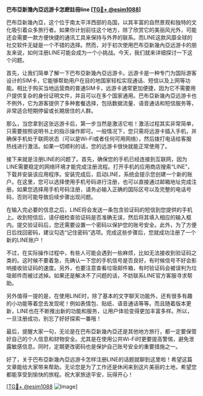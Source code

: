 **巴布亞新幾內亞远游卡怎麽註冊line [[TG💪+ @esim1088](https://t.me/s/esim1088)]**

巴布亞新幾內亞，这个位于南太平洋西部的岛国，以其丰富的自然景观和独特的文化吸引着众多旅行者。如果你计划前往这个地方，除了欣赏它的美丽风光外，可能还会需要一款方便快捷的通讯工具来保持与外界的联系。而LINE这款风靡全球的社交软件无疑是一个不错的选择。然而，对于初次使用巴布亞新幾內亞远游卡的朋友来说，如何注册LINE可能会成为一个小挑战。今天，我们就来详细探讨一下这个问题。

首先，让我们简单了解一下巴布亞新幾內亞远游卡。远游卡是一种专门为国际游客设计的SIM卡，它能够帮助用户在目的地国家轻松实现通话、短信以及上网等功能。相比于购买当地运营商的普通SIM卡，远游卡通常更加便捷，因为它不需要用户提供复杂的身份证明文件，并且可以在多个国家通用。巴布亞新幾內亞远游卡也不例外，它为游客提供了多种套餐选择，包括数据流量、语音通话和短信服务等，非常适合短期停留或长期居住的人群。

那么，当您拿到这张远游卡后，第一步当然是激活它啦！激活过程其实非常简单，只需要按照说明书上的指示操作即可。一般情况下，您只需将远游卡插入手机，并确保手机处于联网状态（可以是Wi-Fi或者任何可用网络），然后拨打电话给客服热线进行激活。如果一切顺利的话，您的远游卡很快就能正常使用了。

接下来就是注册LINE的问题了。首先，确保您的手机已经连接到互联网，因为LINE需要稳定的网络环境才能完成注册流程。打开手机的应用商店搜索“LINE”，下载并安装该应用程序。安装完成后，启动LINE，系统会提示您创建一个新的账户。在这里，您可以选择使用手机号码进行注册，也可以直接通过邮箱地址完成注册。如果您选择用手机号码注册，请务必输入正确的国际区号以及完整的电话号码，否则可能导致后续步骤出现问题。

在输入完必要的信息之后，LINE将会发送一条包含验证码的短信到您提供的手机上。收到短信后，请仔细检查验证码是否准确无误，然后将其填入相应的输入框内。提交验证码后，您还需要设置一个密码以保护您的账号安全。此外，为了方便日后找回密码，建议勾选“记住密码”选项。完成这些步骤后，您就成功注册了一个新的LINE账户！

不过，在实际操作过程中，有些人可能会遇到一些麻烦，比如无法接收到验证码之类的。这时候不要着急，先确认一下您的手机信号是否良好，有时候信号不好会影响接收验证码的速度。另外，也要注意查看垃圾邮件箱，有时验证码会被误判为垃圾邮件而被过滤掉。如果还是解决不了问题的话，不妨联系LINE官方客服寻求帮助。

另外值得一提的是，在使用LINE时，除了基本的文字聊天功能外，还有很多有趣的小功能等着您去发现呢！例如表情包、贴纸、语音通话等等。而且随着版本更新，LINE也在不断推出新的功能和服务，让用户体验变得更加丰富多样。所以，一旦注册成功，别忘了好好探索一番哦！

最后，提醒大家一句，无论是在巴布亞新幾內亞还是其他地方旅行，都一定要保管好自己的个人信息和财物安全。尤其是在使用公共Wi-Fi时更要提高警惕，避免泄露敏感信息。同时，定期更改密码也是保护自己账号安全的重要措施之一。

好了，关于巴布亞新幾內亞远游卡怎样注册LINE的话题就聊到这里啦！希望这篇文章能给大家带来帮助。无论您是为了工作还是休闲来到这片美丽的土地，希望您都能享受到愉快的旅程。祝大家旅途平安，玩得开心！

[[TG💪+ @esim1088](https://t.me/s/esim1088) ![Image](https://i.postimg.cc/4NQfJmqS/Snipaste-2025-05-13-00-14-12.png)]